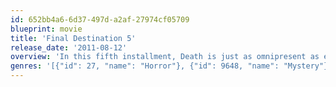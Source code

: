```yaml
---
id: 652bb4a6-6d37-497d-a2af-27974cf05709
blueprint: movie
title: 'Final Destination 5'
release_date: '2011-08-12'
overview: 'In this fifth installment, Death is just as omnipresent as ever, and is unleashed after one man’s premonition saves a group of coworkers from a terrifying suspension bridge collapse. But this group of unsuspecting souls was never supposed to survive, and, in a terrifying race against time, the ill-fated group frantically tries to discover a way to escape Death’s sinister agenda.'
genres: '[{"id": 27, "name": "Horror"}, {"id": 9648, "name": "Mystery"}]'
---
```

